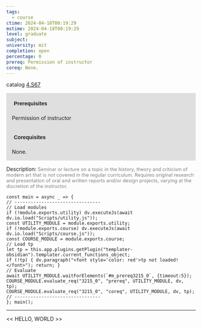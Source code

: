 ```yaml
---
tags:
  - course
ctime: 2024-04-18T00:19:29
mstime: 2024-04-18T00:19:29
level: graduate
subject: 
university: mit
completion: open
percentage: 0
prereq: Permission of instructor
coreq: None.
---
```


catalog [4.S67](http://student.mit.edu/catalog/m4f.html#4.S67)

<span style="display: block; padding: 15px; background-color: rgb(100, 100, 100, 0.2);"><font id="m_prereq3215_0" style="display: block; font-family: Arial, sans-serif; font-weight: bold; padding: 5px">Prerequisites</font><br><span id="prereq3215_0">Permission of instructor</span></span>
<span style="display: block; padding: 15px; background-color: rgb(100, 100, 100, 0.2);"><font id="m_coreq3215_0" style="display: block; font-family: Arial, sans-serif; font-weight: bold; padding: 5px">Corequisites</font><br><span id="coreq3215_0">None.</span></span>

<font style="">Description:</font>
<font style="color: grey; font-size: 0.8rem;">Seminar or lecture on a topic in the history, theory and criticism of modern art that is not covered in the regular curriculum. Requires original research and presentation of oral and written reports and/or design projects, varying at the discretion of the instructor.</font>

```dataviewjs
const main = async _ => {
// --------------------------------
// Load modules
if (!module.exports.utility) dv.executeJs(await dv.io.load("Scripts/utility.js"));
const UTILITY_MODULE = module.exports.utility;
if (!module.exports.course) dv.executeJs(await dv.io.load("Scripts/course.js"));
const COURSE_MODULE = module.exports.course;
// Load tp
let tp = this.app.plugins.getPlugin("templater-obsidian").templater.current_functions_object;
if (!tp) { dv.paragraph("<font style='color: red'>tp not loaded!</font>"); return; }
// Evaluate
await UTILITY_MODULE.waitForElements(`#m_prereq3215_0`, {timeout:5});
COURSE_MODULE.evaluate_req("3215_0", "prereq", UTILITY_MODULE, dv, tp);
COURSE_MODULE.evaluate_req("3215_0", "coreq", UTILITY_MODULE, dv, tp);
// --------------------------------
}; main();
```

---

<< HELLO, WORLD >>
